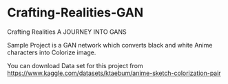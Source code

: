 # Crafting-Realities-GAN
Crafting Realities A JOURNEY INTO GANS

Sample Project is a GAN network which converts black and white Anime characters into Colorize image.

You can download Data set for this project from https://www.kaggle.com/datasets/ktaebum/anime-sketch-colorization-pair
